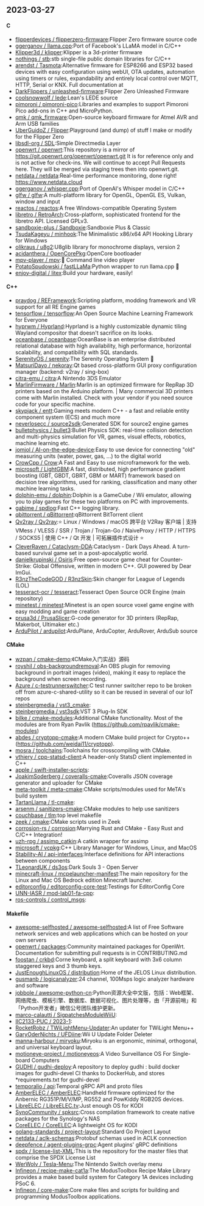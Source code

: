## 2023-03-27

#### C
* [flipperdevices / flipperzero-firmware](https://github.com/flipperdevices/flipperzero-firmware):Flipper Zero firmware source code
* [ggerganov / llama.cpp](https://github.com/ggerganov/llama.cpp):Port of Facebook's LLaMA model in C/C++
* [Klipper3d / klipper](https://github.com/Klipper3d/klipper):Klipper is a 3d-printer firmware
* [nothings / stb](https://github.com/nothings/stb):stb single-file public domain libraries for C/C++
* [arendst / Tasmota](https://github.com/arendst/Tasmota):Alternative firmware for ESP8266 and ESP32 based devices with easy configuration using webUI, OTA updates, automation using timers or rules, expandability and entirely local control over MQTT, HTTP, Serial or KNX. Full documentation at
* [DarkFlippers / unleashed-firmware](https://github.com/DarkFlippers/unleashed-firmware):Flipper Zero Unleashed Firmware
* [coolsnowwolf / lede](https://github.com/coolsnowwolf/lede):Lean's LEDE source
* [pimoroni / pimoroni-pico](https://github.com/pimoroni/pimoroni-pico):Libraries and examples to support Pimoroni Pico add-ons in C++ and MicroPython.
* [qmk / qmk_firmware](https://github.com/qmk/qmk_firmware):Open-source keyboard firmware for Atmel AVR and Arm USB families
* [UberGuidoZ / Flipper](https://github.com/UberGuidoZ/Flipper):Playground (and dump) of stuff I make or modify for the Flipper Zero
* [libsdl-org / SDL](https://github.com/libsdl-org/SDL):Simple Directmedia Layer
* [openwrt / openwrt](https://github.com/openwrt/openwrt):This repository is a mirror of https://git.openwrt.org/openwrt/openwrt.git It is for reference only and is not active for check-ins. We will continue to accept Pull Requests here. They will be merged via staging trees then into openwrt.git.
* [netdata / netdata](https://github.com/netdata/netdata):Real-time performance monitoring, done right! https://www.netdata.cloud
* [ggerganov / whisper.cpp](https://github.com/ggerganov/whisper.cpp):Port of OpenAI's Whisper model in C/C++
* [glfw / glfw](https://github.com/glfw/glfw):A multi-platform library for OpenGL, OpenGL ES, Vulkan, window and input
* [reactos / reactos](https://github.com/reactos/reactos):A free Windows-compatible Operating System
* [libretro / RetroArch](https://github.com/libretro/RetroArch):Cross-platform, sophisticated frontend for the libretro API. Licensed GPLv3.
* [sandboxie-plus / Sandboxie](https://github.com/sandboxie-plus/Sandboxie):Sandboxie Plus & Classic
* [TsudaKageyu / minhook](https://github.com/TsudaKageyu/minhook):The Minimalistic x86/x64 API Hooking Library for Windows
* [olikraus / u8g2](https://github.com/olikraus/u8g2):U8glib library for monochrome displays, version 2
* [acidanthera / OpenCorePkg](https://github.com/acidanthera/OpenCorePkg):OpenCore bootloader
* [mpv-player / mpv](https://github.com/mpv-player/mpv):🎥
Command line video player
* [PotatoSpudowski / fastLLaMa](https://github.com/PotatoSpudowski/fastLLaMa):Python wrapper to run llama.cpp
👀
* [enjoy-digital / litex](https://github.com/enjoy-digital/litex):Build your hardware, easily!

#### C++
* [praydog / REFramework](https://github.com/praydog/REFramework):Scripting platform, modding framework and VR support for all RE Engine games
* [tensorflow / tensorflow](https://github.com/tensorflow/tensorflow):An Open Source Machine Learning Framework for Everyone
* [hyprwm / Hyprland](https://github.com/hyprwm/Hyprland):Hyprland is a highly customizable dynamic tiling Wayland compositor that doesn't sacrifice on its looks.
* [oceanbase / oceanbase](https://github.com/oceanbase/oceanbase):OceanBase is an enterprise distributed relational database with high availability, high performance, horizontal scalability, and compatibility with SQL standards.
* [SerenityOS / serenity](https://github.com/SerenityOS/serenity):The Serenity Operating System
🐞
* [MatsuriDayo / nekoray](https://github.com/MatsuriDayo/nekoray):Qt based cross-platform GUI proxy configuration manager (backend: v2ray / sing-box)
* [citra-emu / citra](https://github.com/citra-emu/citra):A Nintendo 3DS Emulator
* [MarlinFirmware / Marlin](https://github.com/MarlinFirmware/Marlin):Marlin is an optimized firmware for RepRap 3D printers based on the Arduino platform. | Many commercial 3D printers come with Marlin installed. Check with your vendor if you need source code for your specific machine.
* [skypjack / entt](https://github.com/skypjack/entt):Gaming meets modern C++ - a fast and reliable entity component system (ECS) and much more
* [neverlosecc / source2sdk](https://github.com/neverlosecc/source2sdk):Generated SDK for source2 engine games
* [bulletphysics / bullet3](https://github.com/bulletphysics/bullet3):Bullet Physics SDK: real-time collision detection and multi-physics simulation for VR, games, visual effects, robotics, machine learning etc.
* [jomjol / AI-on-the-edge-device](https://github.com/jomjol/AI-on-the-edge-device):Easy to use device for connecting "old" measuring units (water, power, gas, ...) to the digital world
* [CrowCpp / Crow](https://github.com/CrowCpp/Crow):A Fast and Easy to use microframework for the web.
* [microsoft / LightGBM](https://github.com/microsoft/LightGBM):A fast, distributed, high performance gradient boosting (GBT, GBDT, GBRT, GBM or MART) framework based on decision tree algorithms, used for ranking, classification and many other machine learning tasks.
* [dolphin-emu / dolphin](https://github.com/dolphin-emu/dolphin):Dolphin is a GameCube / Wii emulator, allowing you to play games for these two platforms on PC with improvements.
* [gabime / spdlog](https://github.com/gabime/spdlog):Fast C++ logging library.
* [qbittorrent / qBittorrent](https://github.com/qbittorrent/qBittorrent):qBittorrent BitTorrent client
* [Qv2ray / Qv2ray](https://github.com/Qv2ray/Qv2ray):⭐
Linux / Windows / macOS 跨平台 V2Ray 客户端 | 支持 VMess / VLESS / SSR / Trojan / Trojan-Go / NaiveProxy / HTTP / HTTPS / SOCKS5 | 使用 C++ / Qt 开发 | 可拓展插件式设计
⭐
* [CleverRaven / Cataclysm-DDA](https://github.com/CleverRaven/Cataclysm-DDA):Cataclysm - Dark Days Ahead. A turn-based survival game set in a post-apocalyptic world.
* [danielkrupinski / Osiris](https://github.com/danielkrupinski/Osiris):Free open-source game cheat for Counter-Strike: Global Offensive, written in modern C++. GUI powered by Dear ImGui.
* [R3nzTheCodeGOD / R3nzSkin](https://github.com/R3nzTheCodeGOD/R3nzSkin):Skin changer for League of Legends (LOL)
* [tesseract-ocr / tesseract](https://github.com/tesseract-ocr/tesseract):Tesseract Open Source OCR Engine (main repository)
* [minetest / minetest](https://github.com/minetest/minetest):Minetest is an open source voxel game engine with easy modding and game creation
* [prusa3d / PrusaSlicer](https://github.com/prusa3d/PrusaSlicer):G-code generator for 3D printers (RepRap, Makerbot, Ultimaker etc.)
* [ArduPilot / ardupilot](https://github.com/ArduPilot/ardupilot):ArduPlane, ArduCopter, ArduRover, ArduSub source

#### CMake
* [wzpan / cmake-demo](https://github.com/wzpan/cmake-demo):《CMake入门实战》源码
* [royshil / obs-backgroundremoval](https://github.com/royshil/obs-backgroundremoval):An OBS plugin for removing background in portrait images (video), making it easy to replace the background when screen recording.
* [Azure / c-testrunnerswitcher](https://github.com/Azure/c-testrunnerswitcher):C test runner switcher repo to be broken off from azure-c-shared-utility so it can be reused in several of our IoT repos
* [steinbergmedia / vst3_cmake](https://github.com/steinbergmedia/vst3_cmake):
* [steinbergmedia / vst3sdk](https://github.com/steinbergmedia/vst3sdk):VST 3 Plug-In SDK
* [bilke / cmake-modules](https://github.com/bilke/cmake-modules):Additional CMake functionality. Most of the modules are from Ryan Pavlik (https://github.com/rpavlik/cmake-modules)
* [abdes / cryptopp-cmake](https://github.com/abdes/cryptopp-cmake):A modern CMake build project for Crypto++ (https://github.com/weidai11/cryptopp).
* [mosra / toolchains](https://github.com/mosra/toolchains):Toolchains for crosscompiling with CMake.
* [vthiery / cpp-statsd-client](https://github.com/vthiery/cpp-statsd-client):A header-only StatsD client implemented in C++
* [apple / swift-installer-scripts](https://github.com/apple/swift-installer-scripts):
* [JoakimSoderberg / coveralls-cmake](https://github.com/JoakimSoderberg/coveralls-cmake):Coveralls JSON coverage generator and uploader for CMake
* [meta-toolkit / meta-cmake](https://github.com/meta-toolkit/meta-cmake):CMake scripts/modules used for MeTA's build system
* [TartanLlama / tl-cmake](https://github.com/TartanLlama/tl-cmake):
* [arsenm / sanitizers-cmake](https://github.com/arsenm/sanitizers-cmake):CMake modules to help use sanitizers
* [couchbase / tlm](https://github.com/couchbase/tlm):top level makefile
* [zeek / cmake](https://github.com/zeek/cmake):CMake scripts used in Zeek
* [corrosion-rs / corrosion](https://github.com/corrosion-rs/corrosion):Marrying Rust and CMake - Easy Rust and C/C++ Integration!
* [uzh-rpg / assimp_catkin](https://github.com/uzh-rpg/assimp_catkin):A catkin wrapper for assimp
* [microsoft / vcpkg](https://github.com/microsoft/vcpkg):C++ Library Manager for Windows, Linux, and MacOS
* [Stability-AI / api-interfaces](https://github.com/Stability-AI/api-interfaces):Interface definitions for API interactions between components
* [TLeonardUK / ds3os](https://github.com/TLeonardUK/ds3os):Dark Souls 3 - Open Server
* [minecraft-linux / mcpelauncher-manifest](https://github.com/minecraft-linux/mcpelauncher-manifest):The main repository for the Linux and Mac OS Bedrock edition Minecraft launcher.
* [editorconfig / editorconfig-core-test](https://github.com/editorconfig/editorconfig-core-test):Testings for EditorConfig Core
* [UNN-IASR / mod-lab01-fa-cpp](https://github.com/UNN-IASR/mod-lab01-fa-cpp):
* [ros-controls / control_msgs](https://github.com/ros-controls/control_msgs):

#### Makefile
* [awesome-selfhosted / awesome-selfhosted](https://github.com/awesome-selfhosted/awesome-selfhosted):A list of Free Software network services and web applications which can be hosted on your own servers
* [openwrt / packages](https://github.com/openwrt/packages):Community maintained packages for OpenWrt. Documentation for submitting pull requests is in CONTRIBUTING.md
* [foostan / crkbd](https://github.com/foostan/crkbd):Corne keyboard, a split keyboard with 3x6 column staggered keys and 3 thumb keys.
* [JustEnoughLinuxOS / distribution](https://github.com/JustEnoughLinuxOS/distribution):Home of the JELOS Linux distribution.
* [gusmanb / logicanalyzer](https://github.com/gusmanb/logicanalyzer):24 channel, 100Msps logic analyzer hardware and software
* [jobbole / awesome-python-cn](https://github.com/jobbole/awesome-python-cn):Python资源大全中文版，包括：Web框架、网络爬虫、模板引擎、数据库、数据可视化、图片处理等，由「开源前哨」和「Python开发者」微信公号团队维护更新。
* [marco-calautti / SigpatchesModuleWiiU](https://github.com/marco-calautti/SigpatchesModuleWiiU):
* [IIC2133-PUC / 2023-1](https://github.com/IIC2133-PUC/2023-1):
* [RocketRobz / TWiLightMenu-Updater](https://github.com/RocketRobz/TWiLightMenu-Updater):An updater for TWiLight Menu++
* [GaryOderNichts / UFDiine](https://github.com/GaryOderNichts/UFDiine):Wii U Update Folder Deleter
* [manna-harbour / miryoku](https://github.com/manna-harbour/miryoku):Miryoku is an ergonomic, minimal, orthogonal, and universal keyboard layout.
* [motioneye-project / motioneyeos](https://github.com/motioneye-project/motioneyeos):A Video Surveillance OS For Single-board Computers
* [GUDHI / gudhi-deploy](https://github.com/GUDHI/gudhi-deploy):A repository to deploy gudhi : build docker images for gudhi-devel CI thanks to DockerHub, and stores *requirements.txt for gudhi-devel
* [temporalio / api](https://github.com/temporalio/api):Temporal gRPC API and proto files
* [AmberELEC / AmberELEC](https://github.com/AmberELEC/AmberELEC):Handheld firmware optimized for the Anbernic RG351P/M/V/MP, RG552 and PowKiddy RGB20S devices.
* [LibreELEC / LibreELEC.tv](https://github.com/LibreELEC/LibreELEC.tv):Just enough OS for KODI
* [SynoCommunity / spksrc](https://github.com/SynoCommunity/spksrc):Cross compilation framework to create native packages for the Synology's NAS
* [CoreELEC / CoreELEC](https://github.com/CoreELEC/CoreELEC):A lightweight OS for KODI
* [golang-standards / project-layout](https://github.com/golang-standards/project-layout):Standard Go Project Layout
* [netdata / aclk-schemas](https://github.com/netdata/aclk-schemas):Protobuf schemas used in ACLK connection
* [deepfence / agent-plugins-grpc](https://github.com/deepfence/agent-plugins-grpc):Agent plugins' gRPC definitions
* [spdx / license-list-XML](https://github.com/spdx/license-list-XML):This is the repository for the master files that comprise the SPDX License List
* [WerWolv / Tesla-Menu](https://github.com/WerWolv/Tesla-Menu):The Nintendo Switch overlay menu
* [Infineon / recipe-make-cat1a](https://github.com/Infineon/recipe-make-cat1a):The ModusToolbox Recipe Make Library provides a make based build system for Category 1A devices including PSoC 6.
* [Infineon / core-make](https://github.com/Infineon/core-make):Core make files and scripts for building and programming ModusToolbox applications.
